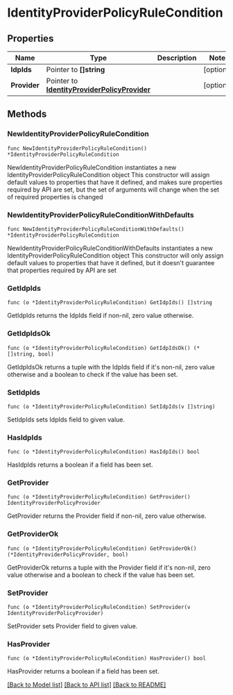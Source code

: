 # IdentityProviderPolicyRuleCondition

## Properties

Name | Type | Description | Notes
------------ | ------------- | ------------- | -------------
**IdpIds** | Pointer to **[]string** |  | [optional] 
**Provider** | Pointer to [**IdentityProviderPolicyProvider**](IdentityProviderPolicyProvider.md) |  | [optional] 

## Methods

### NewIdentityProviderPolicyRuleCondition

`func NewIdentityProviderPolicyRuleCondition() *IdentityProviderPolicyRuleCondition`

NewIdentityProviderPolicyRuleCondition instantiates a new IdentityProviderPolicyRuleCondition object
This constructor will assign default values to properties that have it defined,
and makes sure properties required by API are set, but the set of arguments
will change when the set of required properties is changed

### NewIdentityProviderPolicyRuleConditionWithDefaults

`func NewIdentityProviderPolicyRuleConditionWithDefaults() *IdentityProviderPolicyRuleCondition`

NewIdentityProviderPolicyRuleConditionWithDefaults instantiates a new IdentityProviderPolicyRuleCondition object
This constructor will only assign default values to properties that have it defined,
but it doesn't guarantee that properties required by API are set

### GetIdpIds

`func (o *IdentityProviderPolicyRuleCondition) GetIdpIds() []string`

GetIdpIds returns the IdpIds field if non-nil, zero value otherwise.

### GetIdpIdsOk

`func (o *IdentityProviderPolicyRuleCondition) GetIdpIdsOk() (*[]string, bool)`

GetIdpIdsOk returns a tuple with the IdpIds field if it's non-nil, zero value otherwise
and a boolean to check if the value has been set.

### SetIdpIds

`func (o *IdentityProviderPolicyRuleCondition) SetIdpIds(v []string)`

SetIdpIds sets IdpIds field to given value.

### HasIdpIds

`func (o *IdentityProviderPolicyRuleCondition) HasIdpIds() bool`

HasIdpIds returns a boolean if a field has been set.

### GetProvider

`func (o *IdentityProviderPolicyRuleCondition) GetProvider() IdentityProviderPolicyProvider`

GetProvider returns the Provider field if non-nil, zero value otherwise.

### GetProviderOk

`func (o *IdentityProviderPolicyRuleCondition) GetProviderOk() (*IdentityProviderPolicyProvider, bool)`

GetProviderOk returns a tuple with the Provider field if it's non-nil, zero value otherwise
and a boolean to check if the value has been set.

### SetProvider

`func (o *IdentityProviderPolicyRuleCondition) SetProvider(v IdentityProviderPolicyProvider)`

SetProvider sets Provider field to given value.

### HasProvider

`func (o *IdentityProviderPolicyRuleCondition) HasProvider() bool`

HasProvider returns a boolean if a field has been set.


[[Back to Model list]](../README.md#documentation-for-models) [[Back to API list]](../README.md#documentation-for-api-endpoints) [[Back to README]](../README.md)


